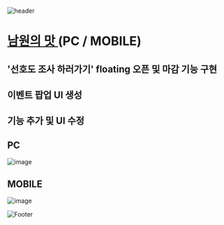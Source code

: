 ![header](https://capsule-render.vercel.app/api?type=wave&color=auto&height=150&section=header&text=2024.%2011.%2005%20-%2011.%2011&fontSize=60)

# <a href="https://xn--q20bm8okyktpa.com/"> 남원의 맛 </a> (PC / MOBILE)
## '선호도 조사 하러가기' floating 오픈 및 마감 기능 구현
## 이벤트 팝업 UI 생성
## 기능 추가 및 UI 수정

## PC
![image](https://github.com/user-attachments/assets/a2332735-64b9-4854-9ca2-476222cecdda) 

## MOBILE
![image](https://github.com/user-attachments/assets/5e779d6b-8528-4324-bf5e-0eab0aa63100)



![Footer](https://capsule-render.vercel.app/api?type=waving&color=auto&height=200&section=footer)








